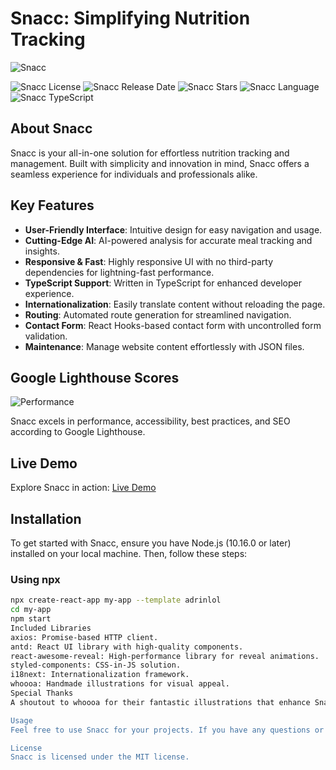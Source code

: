 # Snacc: Simplifying Nutrition Tracking

![Snacc](https://user-images.githubusercontent.com/48876996/121569479-e179db80-ca31-11eb-8a48-9c3de9b142f3.gif)

![Snacc License](https://img.shields.io/github/license/Adrinlol/landy-react-template)
![Snacc Release Date](https://img.shields.io/github/release-date/Adrinlol/landy-react-template)
![Snacc Stars](https://img.shields.io/github/stars/Adrinlol/landy-react-template)
![Snacc Language](https://img.shields.io/github/languages/top/Adrinlol/landy-react-template)
![Snacc TypeScript](https://badgen.net/npm/types/tslib)

## About Snacc

Snacc is your all-in-one solution for effortless nutrition tracking and management. Built with simplicity and innovation in mind, Snacc offers a seamless experience for individuals and professionals alike.

## Key Features

- **User-Friendly Interface**: Intuitive design for easy navigation and usage.
- **Cutting-Edge AI**: AI-powered analysis for accurate meal tracking and insights.
- **Responsive & Fast**: Highly responsive UI with no third-party dependencies for lightning-fast performance.
- **TypeScript Support**: Written in TypeScript for enhanced developer experience.
- **Internationalization**: Easily translate content without reloading the page.
- **Routing**: Automated route generation for streamlined navigation.
- **Contact Form**: React Hooks-based contact form with uncontrolled form validation.
- **Maintenance**: Manage website content effortlessly with JSON files.

## Google Lighthouse Scores

![Performance](https://user-images.githubusercontent.com/48876996/121569366-c313e000-ca31-11eb-940c-187f556ff0d6.png)

Snacc excels in performance, accessibility, best practices, and SEO according to Google Lighthouse.

## Live Demo

Explore Snacc in action: [Live Demo](https://landy-web.netlify.app/)

## Installation

To get started with Snacc, ensure you have Node.js (10.16.0 or later) installed on your local machine. Then, follow these steps:

### Using npx

```sh
npx create-react-app my-app --template adrinlol
cd my-app
npm start
Included Libraries
axios: Promise-based HTTP client.
antd: React UI library with high-quality components.
react-awesome-reveal: High-performance library for reveal animations.
styled-components: CSS-in-JS solution.
i18next: Internationalization framework.
whoooa: Handmade illustrations for visual appeal.
Special Thanks
A shoutout to whoooa for their fantastic illustrations that enhance Snacc's visual experience.

Usage
Feel free to use Snacc for your projects. If you have any questions or create something cool with it, reach out to us on Twitter.

License
Snacc is licensed under the MIT license.